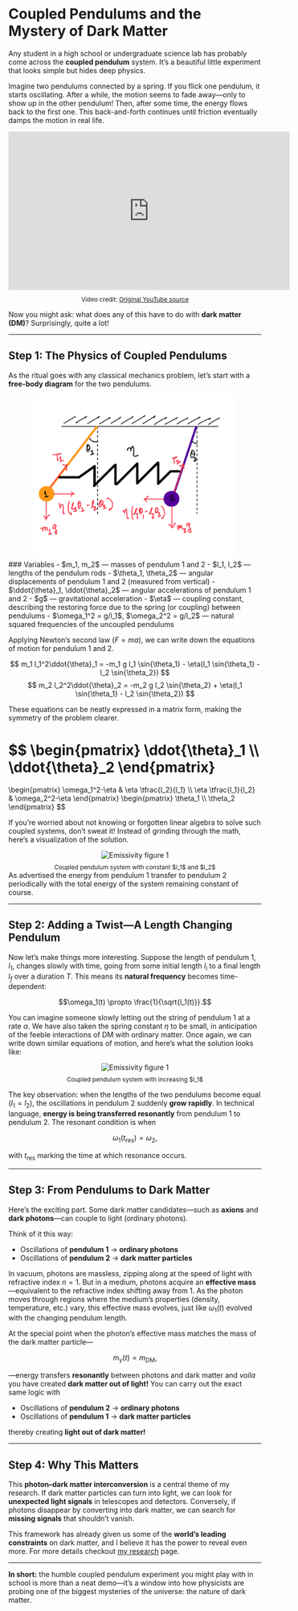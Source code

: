 # Coupled Pendulums and the Mystery of Dark Matter  

Any student in a high school or undergraduate science lab has probably come across the **coupled pendulum** system. It’s a beautiful little experiment that looks simple but hides deep physics.  

Imagine two pendulums connected by a spring. If you flick one pendulum, it starts oscillating. After a while, the motion seems to fade away—only to show up in the other pendulum! Then, after some time, the energy flows back to the first one. This back-and-forth continues until friction eventually damps the motion in real life.  

<iframe width="560" height="315" 
  src="https://www.youtube.com/embed/63lGZYdfano" 
  frameborder="0" allow="accelerometer; autoplay; encrypted-media; gyroscope; picture-in-picture" 
  allowfullscreen>
</iframe>

<p style="font-size:12px; text-align:center; margin-top:0.5rem;">
Video credit: <a href="https://www.youtube.com/watch?v=63lGZYdfano" target="_blank">Original YouTube source</a>
</p>

Now you might ask: what does any of this have to do with **dark matter (DM)**? Surprisingly, quite a lot!  

---

## Step 1: The Physics of Coupled Pendulums  

As the ritual goes with any classical mechanics problem, let’s start with a **free-body diagram** for the two pendulums. 

<div align="center">
  <img src="./coupled_FBD.jpeg" alt="Free body diagram of coupled pendulums" width="400">
</div>  
### Variables
- $m_1, m_2$ — masses of pendulum 1 and 2  
- $l_1, l_2$ — lengths of the pendulum rods  
- $\theta_1, \theta_2$ — angular displacements of pendulum 1 and 2 (measured from vertical)  
- $\ddot{\theta}_1, \ddot{\theta}_2$ — angular accelerations of pendulum 1 and 2  
- $g$ — gravitational acceleration  
- $\eta$ — coupling constant, describing the restoring force due to the spring (or coupling) between pendulums  
- $\omega_1^2 = g/l_1$, $\omega_2^2 = g/l_2$ — natural squared frequencies of the uncoupled pendulums  

Applying Newton’s second law ($F = ma$), we can write down the equations of motion for pendulum 1 and 2.  

$$
m_1 l_1^2\ddot{\theta}_1 = -m_1 g l_1 \sin{\theta_1} - \eta(l_1 \sin{\theta_1} - l_2 \sin{\theta_2})
$$
$$
m_2 l_2^2\ddot{\theta}_2 = -m_2 g l_2 \sin{\theta_2} + \eta(l_1 \sin{\theta_1} - l_2 \sin{\theta_2})
$$

These equations can be neatly expressed in a matrix form, making the symmetry of the problem clearer. 

$$
\begin{pmatrix}
\ddot{\theta}_1 \\\\
\ddot{\theta}_2
\end{pmatrix}
=
\begin{pmatrix}
\omega_1^2-\eta & \eta \tfrac{l_2}{l_1} \\\\
\eta \tfrac{l_1}{l_2} & \omega_2^2-\eta
\end{pmatrix}
\begin{pmatrix}
\theta_1 \\\\
\theta_2
\end{pmatrix}
$$


If you’re worried about not knowing or forgotten linear algebra to solve such coupled systems, don’t sweat it! Instead of grinding through the math, here’s a visualization of the solution.  

  <div style="flex: 1; text-align: center;">
    <img src="./coupled_pendula_constant_l.gif" 
         alt="Emissivity figure 1" 
         style="max-width: 100%; height: auto;">
    <figcaption style="font-size:12px; text-align:center; margin-top:0.5rem;">
      Coupled pendulum system with constant $l_1$ and $l_2$
    </figcaption>
  </div> 
As advertised the energy from pendulum 1 transfer to pendulum 2 periodically with the total energy of the system remaining constant of course.

---

## Step 2: Adding a Twist—A Length Changing Pendulum  

Now let’s make things more interesting. Suppose the length of pendulum 1, $l_1$, changes slowly with time, going from some initial length $l_i$ to a final length $l_f$ over a duration $T$. This means its **natural frequency** becomes time-dependent:  

$$\omega_1(t) \propto \frac{1}{\sqrt{l_1(t)}}.$$

You can imagine someone slowly letting out the string of pendulum 1 at a rate $\alpha$. We have also taken the spring constant $\eta$ to be small, in anticipation of the feeble interactions of DM with ordinary matter. Once again, we can write down similar equations of motion, and here’s what the solution looks like:  

  <div style="flex: 1; text-align: center;">
    <img src="./coupled_pendula_increasing_l.gif" 
         alt="Emissivity figure 1" 
         style="max-width: 100%; height: auto;">
    <figcaption style="font-size:12px; text-align:center; margin-top:0.5rem;">
      Coupled pendulum system with increasing $l_1$
    </figcaption>
  </div> 

The key observation: when the lengths of the two pendulums become equal ($l_1 = l_2$), the oscillations in pendulum 2 suddenly **grow rapidly**. In technical language, **energy is being transferred resonantly** from pendulum 1 to pendulum 2. The resonant condition is when  

$$\omega_1(t_\text{res}) = \omega_2,$$  

with $t_\text{res}$ marking the time at which resonance occurs.  

---

## Step 3: From Pendulums to Dark Matter  

Here’s the exciting part. Some dark matter candidates—such as **axions** and **dark photons**—can couple to light (ordinary photons).  

Think of it this way:  
- Oscillations of **pendulum 1** → **ordinary photons**  
- Oscillations of **pendulum 2** → **dark matter particles**  

In vacuum, photons are massless, zipping along at the speed of light with refractive index $n = 1$. But in a medium, photons acquire an **effective mass**—equivalent to the refractive index shifting away from 1. As the photon moves through regions where the medium’s properties (density, temperature, etc.) vary, this effective mass evolves, just like $\omega_1(t)$ evolved with the changing pendulum length.  

At the special point when the photon’s effective mass matches the mass of the dark matter particle—  

$$m_\gamma(t) = m_\text{DM},$$  

—energy transfers **resonantly** between photons and dark matter and *voila* you have created **dark matter out of light!** 
You can carry out the exact same logic with  

- Oscillations of **pendulum 2** → **ordinary photons**  
- Oscillations of **pendulum 1** → **dark matter particles** 

thereby creating **light out of dark matter!**


---

## Step 4: Why This Matters  

This **photon–dark matter interconversion** is a central theme of my research. If dark matter particles can turn into light, we can look for **unexpected light signals** in telescopes and detectors. Conversely, if photons disappear by converting into dark matter, we can search for **missing signals** that shouldn’t vanish.  

This framework has already given us some of the **world’s leading constraints** on dark matter, and I believe it has the power to reveal even more. For more details checkout [my research](../research/index.md) page.

---

**In short:** the humble coupled pendulum experiment you might play with in school is more than a neat demo—it’s a window into how physicists are probing one of the biggest mysteries of the universe: the nature of dark matter.  
